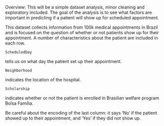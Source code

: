 Overview: This will be a simple dataset analysis, minor cleaning and exploratory included. The goal of the analysis is to see what factors are important in predicting if a patient will show up for scheduled appointment.

This dataset collects information
from 100k medical appointments in
Brazil and is focused on the question
of whether or not patients show up
for their appointment. A number of
characteristics about the patient are
included in each row.

    ScheduledDay 
tells us on what day the patient set up their
appointment.

    Neighborhood 
indicates the
location of the hospital.

    Scholarship 
indicates whether or not the patient is
enrolled in Brasilian welfare
program Bolsa Família.

Be careful about the encoding
of the last column: it says ‘No’ if
the patient showed up to their
appointment, and ‘Yes’ if they
did not show up.
